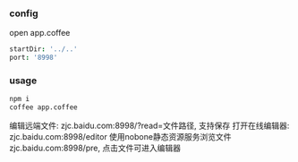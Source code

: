 ### config
open app.coffee
```coffee
startDir: '../..'
port: '8998'
```

### usage

```bash
npm i
coffee app.coffee
```

编辑远端文件: zjc.baidu.com:8998/?read=文件路径, 支持保存
打开在线编辑器: zjc.baidu.com:8998/editor
使用nobone静态资源服务浏览文件 zjc.baidu.com:8998/pre, 点击文件可进入编辑器